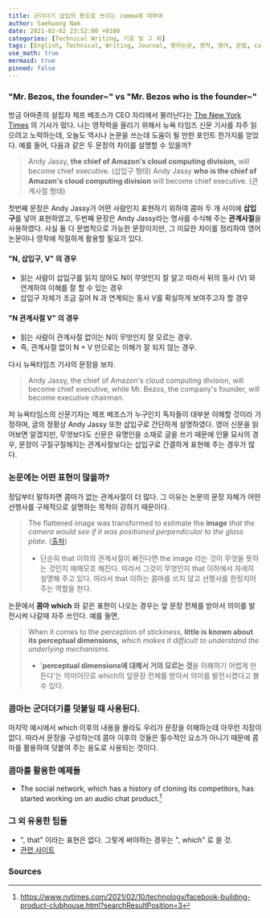 ```yaml
---
title: 군더더기 삽입의 용도로 쓰이는 comma에 대하여
author: Saekwang Nam
date: 2021-02-02 23:52:00 +0100
categories: [Technical Writing, 기호 및 그 외]
tags: [English, Technical, Writing, Journal, 영어논문, 영작, 영어, 문법, comma, 삽입]
use_math: true
mermaid: true
pinned: false
---
```


### "Mr. Bezos, the founder~" vs "Mr. Bezos who is the founder~"
방금 아마존의 설립자 제프 베조스가 CEO 자리에서 물러난다는 [The New York Times](https://www.nytimes.com/2021/02/02/technology/jeff-bezos-amazon.html) 의 기사가 떴다. 나는 영작력을 올리기 위해서 뉴욕 타임즈 신문 기사를 자주 읽으려고 노력하는데, 오늘도 역시나 논문을 쓰는데 도움이 될 만한 포인트 한가지를 얻었다. 예를 들어, 다음과 같은 두 문장의 차이를 설명할 수 있을까?
> Andy Jassy, **the chief of Amazon's cloud computing division,** will become chief executive. (삽입구 형태)
> Andy Jassy **who is the chief of Amazon's cloud computing division** will become chief executive. (관계사절 형태)

첫번째 문장은 Andy Jassy가 어떤 사람인지 표현하기 위하여 콤마 두 개 사이에 **삽입구**를 넣어 표현하였고, 두번째 문장은 Andy Jassy라는 명사를 수식해 주는 **관계사절**을 사용하였다. 사실 둘 다 문법적으로 가능한 문장이지만, 그 미묘한 차이를 정리하여 영어 논문이나 영작에 적절하게 활용할 필요가 있다.

#### "N, 삽입구, V" 의 경우
- 읽는 사람이 삽입구를 읽지 않아도 N이 무엇인지 잘 알고 따라서 뒤의 동사 (V) 와 연계하여 이해를 잘 할 수 있는 경우
- 삽입구 자체가 조금 길어 N 과 연계되는 동사 V를 확실하게 보여주고자 할 경우

#### "N 관계사절 V" 의 경우
- 읽는 사람이 관계사절 없이는 N이 무엇인지 잘 모르는 경우.
- 즉, 관계사절 없이 N + V 만으로는 이해가 잘 되지 않는 경우.

다시 뉴욕타임즈 기사의 문장을 보자.
> Andy Jassy, the chief of Amazon's cloud computing division, will become chief executive, while Mr. Bezos, the company's founder, will become executive chairman.

 저 뉴욕타임스의 신문기자는 제프 베조스가 누구인지 독자들이 대부분 이해할 것이라 가정하며, 글의 정황상 Andy Jassy 또한 삽입구로 간단하게 설명하였다. 영어 신문을 읽어보면 알겠지만, 무엇보다도 신문은 유명인을 소재로 글을 쓰기 때문에 인물 묘사의 경우, 문장이 구질구질해지는 관계사절보다는 삽입구로 간결하게 표현해 주는 경우가 많다.

### 논문에는 어떤 표현이 많을까?
정답부터 말하자면 콤마가 없는 관계사절이 더 많다. 그 이유는 논문의 문장 자체가 어떤 선행사를 구체적으로 설명하는 목적이 강하기 때문이다.

> The flattened image was transformed to estimate the **image** *that the camera would see if it was positioned perpendicular to the glass plate*. ([출처](https://www.frontiersin.org/articles/10.3389/fnins.2020.00235/full?report=reader))
> - 단순히 that 이하의 관계사절이 빠진다면 the image 라는 것이 무엇을 뜻하는 것인지 애매모호 해진다. 따라서 그것이 무엇인지 that 이하에서 자세히 설명해 주고 있다. 따라서 that 이하는 콤마를 쓰지 않고 선행사를 한정지어 주는 역할을 한다.

논문에서 **콤마 which** 와 같은 표현이 나오는 경우는 앞 문장 전체를 받아서 의미를 발전시켜 나갈때 자주 쓰인다. 예를 들면,
> When it comes to the perception of stickiness, **little is known about its perceptual dimensions,** *which makes it difficult to understand the underlying mechanisms*.
> - '**perceptual dimensions에 대해서 거의 모르는 것**을 이해하기 어렵게 만든다'는 의미이므로 which의 앞문장 전체를 받아서 의미를 발전시켰다고 볼 수 있다.

### 콤마는 군더더기를 덧붙일 때 사용된다.
마지막 예시에서 which 이후의 내용을 몰라도 우리가 문장을 이해하는데 아무런 지장이 없다. 따라서 문장을 구성하는데 콤마 이후의 것들은 필수적인 요소가 아니기 때문에 콤마를 활용하여 덧붙여 주는 용도로 사용되는 것이다.

### 콤마를 활용한 예제들
- The social network, which has a history of cloning its competitors, has started working on an audio chat product.[^footnote_1]

### 그 외 유용한 팁들
- ", that" 이라는 표현은 없다. 그렇게 써야하는 경우는 ", which" 로 쓸 것.
- [관련 사이트](http://blog.naver.com/PostView.nhn?blogId=ufk7891&logNo=220990770246&parentCategoryNo=&categoryNo=32&viewDate=&isShowPopularPosts=true&from=search)

### Sources
[^footnote_1]: https://www.nytimes.com/2021/02/10/technology/facebook-building-product-clubhouse.html?searchResultPosition=3